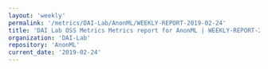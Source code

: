 ```yaml
---
layout: 'weekly'
permalink: '/metrics/DAI-Lab/AnonML/WEEKLY-REPORT-2019-02-24'
title: 'DAI Lab OSS Metrics Metrics report for AnonML | WEEKLY-REPORT-2019-02-24'
organization: 'DAI-Lab'
repository: 'AnonML'
current_date: '2019-02-24'
---
```

